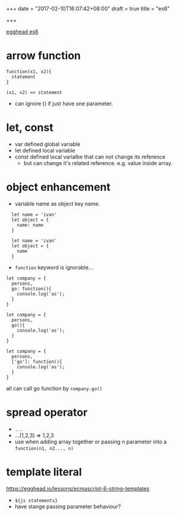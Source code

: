 +++
date = "2017-02-10T16:07:42+08:00"
draft = true
title = "es6"

+++

[egghead es6](https://egghead.io/courses/learn-es6-ecmascript-2015)

# arrow function

```
function(x1, x2){
  statement
}

(x1, x2) => statement
```

- can ignore () if just have one parameter.

# let, const

- var defined global variable
- let defined local variable
- const defined local varialbe that can not change its reference
  - but can change it's related reference. e.g. value inside array.

# object enhancement

- variable name as object key name.

```
  let name = 'ivan'
  let object = {
    name: name
  }
```

```
  let name = 'ivan'
  let object = {
    name
  }
```

- `function` keyword is ignorable...

```
let company = {
  persons,
  go: function(){
    console.log('as');
  }
}
```

```
let company = {
  persons,
  go(){
    console.log('as');
  }
}
```

```
let company = {
  persons,
  ['go']: function(){
    console.log('as');
  }
}
```

all can call go function by `company.go()`

# spread operator

- `...`
- ...[1,2,3] => 1,2,3
- use when adding array together or passing n parameter into a `function(n1, n2..., n)`

# template literal

https://egghead.io/lessons/ecmascript-6-string-templates

- `${js statements}`
- have stange passing parameter behaviour?
